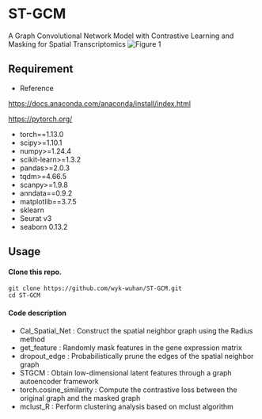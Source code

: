 # ST-GCM
A Graph Convolutional Network Model with Contrastive Learning and Masking for Spatial Transcriptomics
![Figure 1](https://github.com/user-attachments/assets/652381bd-f080-4751-82d3-c3213067a2e3)

## Requirement

- Reference

https://docs.anaconda.com/anaconda/install/index.html

https://pytorch.org/

- torch==1.13.0
- scipy>=1.10.1
- numpy>=1.24.4
- scikit-learn>=1.3.2
- pandas>=2.0.3
- tqdm>=4.66.5
- scanpy>=1.9.8
- anndata==0.9.2
- matplotlib==3.7.5
- sklearn
- Seurat v3
- seaborn 0.13.2

## Usage

#### Clone this repo.

```
git clone https://github.com/wyk-wuhan/ST-GCM.git
cd ST-GCM
```

#### Code description

- Cal_Spatial_Net : Construct the spatial neighbor graph using the Radius method
- get_feature : Randomly mask features in the gene expression matrix
- dropout_edge : Probabilistically prune the edges of the spatial neighbor graph
- STGCM : Obtain low-dimensional latent features through a graph autoencoder framework
- torch.cosine_similarity : Compute the contrastive loss between the original graph and the masked graph
- mclust_R : Perform clustering analysis based on mclust algorithm
